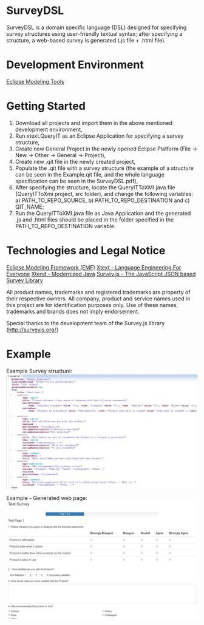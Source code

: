 # SurveyDSL
SurveyDSL is a domain specific language (DSL) designed for specifying survey structures using user-friendly textual syntax; after specifying a structure, a web-based survey is generated (.js file + .html file). 

# Development Environment
[Eclipse Modeling Tools](http://www.eclipse.org/downloads/packages/eclipse-modeling-tools/neon3)

# Getting Started
1. Download all projects and import them in the above mentioned development environment,
2. Run xtext.QueryIT as an Eclipse Application for specifying a survey structure,
3. Create new General Project in the newly opened Eclipse Platform (File -> New -> Other -> General -> Project),
4. Create new .qit file in the newly created project,
5. Populate the .qit file with a survey structure (the example of a structure can be seen in the Example.qit file, and the whole language specification can be seen in the SurveyDSL.pdf),
6. After specifying the structure, locate the QueryITToXMI.java file (QueryITToXmi project, src folder), and change the following variables:
  a) PATH_TO_REPO_SOURCE,
  b) PATH_TO_REPO_DESTINATION and
  c) QIT_NAME;
 7. Run the QueryITToXMI.java file as Java Application and the generated .js and .html files should be placed in the folder specified in the PATH_TO_REPO_DESTINATION variable.
 
 # Technologies and Legal Notice
[Eclipse Modeling Framework (EMF)](https://eclipse.org/modeling/emf/)
[Xtext - Language Engineering For Everyone](https://eclipse.org/Xtext/)
[Xtend - Modernized Java](http://www.eclipse.org/xtend/)
[Survey.js - The JavaScript JSON based Survey Library](http://surveyjs.org/)
 
 All product names, trademarks and registered trademarks are property of their respective owners. All company, product and service names used in this project are for identification purposes only. Use of these names, trademarks and brands does not imply endorsement. 
 
 Special thanks to the development team of the Survey.js library (http://surveyjs.org/)
 
 # Example
 Example Survey structure:
 ![Survey Structure](https://github.com/TodorovicNikola/SurveyDSL/blob/master/ExampleStructure.jpg "Example - Survey Structure")
 
 
 Example - Generated web page:
 ![Survey web page](https://github.com/TodorovicNikola/SurveyDSL/blob/master/ExampleWebPage.jpg "Example - Survey web page")
